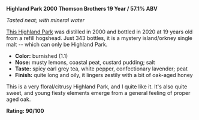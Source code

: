 **Highland Park 2000 Thomson Brothers 19 Year / 57.1% ABV**

*Tasted neat; with mineral water*

[This Highland Park](https://www.whiskybase.com/whiskies/whisky/157820/orkney-2000-pst) was distilled in 2000 and bottled in 2020 at 19 years old from a refill hogshead.  Just 343 bottles, it is a mystery island/orkney single malt -- which can only be Highland Park.

* **Color:** burnished (1.1)
* **Nose:** musty lemons, coastal peat, custard pudding; salt 
* **Taste:** spicy earl grey tea, white pepper, confectionary lavender; peat 
* **Finish:** quite long and oily, it lingers zestily with a bit of oak-aged honey

This is a very floral/citrusy Highland Park, and I quite like it.  It's also quite sweet, and young fiesty elements emerge from a general feeling of proper aged oak.

**Rating: 90/100**